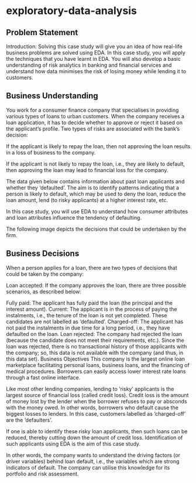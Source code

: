 # exploratory-data-analysis
## Problem Statement
Introduction:
Solving this case study will give you an idea of how real-life business problems are solved using EDA. In this case study, you will apply the techniques that you have learnt in EDA. You will also develop a basic understanding of risk analytics in banking and financial services and understand how data minimises the risk of losing money while lending it to customers.

 

## Business Understanding
You work for a consumer finance company that specialises in providing various types of loans to urban customers. When the company receives a loan application, it has to decide whether to approve or reject it based on the applicant’s profile. Two types of risks are associated with the bank’s decision:

If the applicant is likely to repay the loan, then not approving the loan results in a loss of business to the company.

If the applicant is not likely to repay the loan, i.e., they are likely to default, then approving the loan may lead to financial loss for the company.

 

The data given below contains information about past loan applicants and whether they ‘defaulted’. The aim is to identify patterns indicating that a person is likely to default, which may be used to deny the loan, reduce the loan amount, lend (to risky applicants) at a higher interest rate, etc.

 

In this case study, you will use EDA to understand how consumer attributes and loan attributes influence the tendency of defaulting.

The following image depicts the decisions that could be undertaken by the firm.

## Business Decisions

When a person applies for a loan, there are two types of decisions that could be taken by the company:

Loan accepted: If the company approves the loan, there are three possible scenarios, as described below:

Fully paid: The applicant has fully paid the loan (the principal and the interest amount).
Current: The applicant is in the process of paying the instalments, i.e., the tenure of the loan is not yet completed. These candidates are not labelled as ‘defaulted’.
Charged-off: The applicant has not paid the instalments in due time for a long period, i.e., they have defaulted on the loan.
Loan rejected: The company had rejected the loan (because the candidate does not meet their requirements, etc.). Since the loan was rejected, there is no transactional history of those applicants with the company; so, this data is not available with the company (and thus, in this data set).
Business Objectives
This company is the largest online loan marketplace facilitating personal loans, business loans, and the financing of medical procedures. Borrowers can easily access lower interest rate loans through a fast online interface. 

Like most other lending companies, lending to ‘risky’ applicants is the largest source of financial loss (called credit loss). Credit loss is the amount of money lost by the lender when the borrower refuses to pay or absconds with the money owed. In other words, borrowers who default cause the biggest losses to lenders. In this case, customers labelled as ‘charged-off’ are the ‘defaulters’.

If one is able to identify these risky loan applicants, then such loans can be reduced, thereby cutting down the amount of credit loss. Identification of such applicants using EDA is the aim of this case study.

In other words, the company wants to understand the driving factors (or driver variables) behind loan default, i.e., the variables which are strong indicators of default. The company can utilise this knowledge for its portfolio and risk assessment. 
